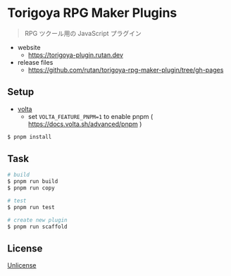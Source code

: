 # Torigoya RPG Maker Plugins

> RPG ツクール用の JavaScript プラグイン

- website
  - https://torigoya-plugin.rutan.dev
- release files
  - https://github.com/rutan/torigoya-rpg-maker-plugin/tree/gh-pages

## Setup

- [volta](https://volta.sh/)
  - set `VOLTA_FEATURE_PNPM=1` to enable pnpm ( https://docs.volta.sh/advanced/pnpm )

```bash
$ pnpm install
```

## Task

```bash
# build
$ pnpm run build
$ pnpm run copy

# test
$ pnpm run test

# create new plugin
$ pnpm run scaffold
```

## License

[Unlicense](https://unlicense.org/)
